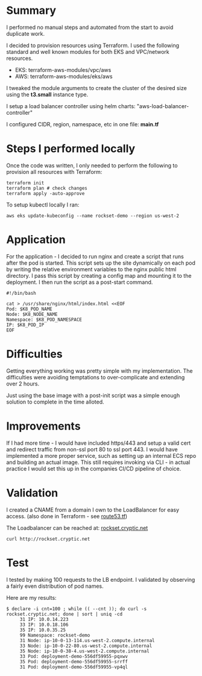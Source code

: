 # Summary

I performed no manual steps and automated from the start to avoid duplicate work.

I decided to provision resources using Terraform.  I used the following standard and well known modules for both EKS and VPC/network resources.

- EKS: terraform-aws-modules/vpc/aws
- AWS: terraform-aws-modules/eks/aws

I tweaked the module arguments to create the cluster of the desired size using the **t3.small** instance type.

I setup a load balancer controller using helm charts: "aws-load-balancer-controller"

I configured CIDR, region, namespace, etc in one file: **main.tf**

# Steps I performed locally

Once the code was written, I only needed to perform the following to provision all resources with Terraform:

```
terraform init
terraform plan # check changes
terraform apply -auto-approve
```

To setup kubectl locally I ran:

```
aws eks update-kubeconfig --name rockset-demo --region us-west-2
```

# Application

For the application - I decided to run nginx and create a script that runs after the pod is started.  This script sets up the site dynamically on each pod by writing the relative environment variables to the nginx public html directory.  I pass this script by creating a config map and mounting it to the deployment.  I then run the script as a post-start command.

```
#!/bin/bash

cat > /usr/share/nginx/html/index.html <<EOF
Pod: $K8_POD_NAME
Node: $K8_NODE_NAME
Namespace: $K8_POD_NAMESPACE
IP: $K8_POD_IP
EOF
```

# Difficulties

Getting everything working was pretty simple with my implementation.  The difficulties were avoiding temptations to over-complicate and extending over 2 hours.

Just using the base image with a post-init script was a simple enough solution to complete in the time alloted. 

# Improvements

If I had more time - I would have included https/443 and setup a valid cert and redirect traffic from non-ssl port 80 to ssl port 443.  I would have implemented a more proper service, such as setting up an internal ECS repo and building an actual image.  This still requires invoking via CLI - in actual practice I would set this up in the companies CI/CD pipeline of choice.

# Validation

I created a CNAME from a domain I own to the LoadBalancer for easy access. (also done in Terraform - see [route53.tf](https://github.com/marksqrd82/rockset-demo/blob/main/route53.tf))

The Loadbalancer can be reached at: [rockset.cryptic.net](http://rockset.cryptic.net)

```
curl http://rockset.cryptic.net
```
# Test

I tested by making 100 requests to the LB endpoint.  I validated by observing a fairly even distribution of pod names.

Here are my results:

```
$ declare -i cnt=100 ; while (( --cnt )); do curl -s rockset.cryptic.net; done | sort | uniq -cd
     31 IP: 10.0.14.223
     33 IP: 10.0.18.106
     35 IP: 10.0.35.25
     99 Namespace: rockset-demo
     31 Node: ip-10-0-13-114.us-west-2.compute.internal
     33 Node: ip-10-0-22-80.us-west-2.compute.internal
     35 Node: ip-10-0-38-4.us-west-2.compute.internal
     33 Pod: deployment-demo-556df59955-pqxwv
     35 Pod: deployment-demo-556df59955-srrff
     31 Pod: deployment-demo-556df59955-vp4ql
```
